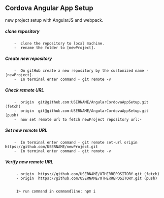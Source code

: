 ﻿## Cordova Angular App Setup
new project setup with AngularJS and webpack.
##### clone repository
        -  clone the repository to local machine.
        -  rename the folder to [newProject].
##### Create new repository
        -  On gitHub create a new repository by the customized name - [newProject].
        -  In terminal enter command - git remote -v
##### Check remote URL

        -  origin  git@github.com:USERNAME/AngularCordovaAppSetup.git (fetch)
        -  origin  git@github.com:USERNAME/AngularCordovaAppSetup.git (push)
        -  now set remote url to fetch newProject repository url:- 
##### Set new remote URL
        -  In terminal enter command - git remote set-url origin https://github.com/USERNAME/newProject.git
        -  In terminal enter command - git remote -v
##### Verify new remote URL

         - origin  https://github.com/USERNAME/OTHERREPOSITORY.git (fetch)
         - origin  https://github.com/USERNAME/OTHERREPOSITORY.git (push)


         1> run command in commandline: npm i
